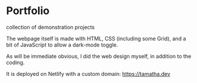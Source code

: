 # Portfolio
 collection of demonstration projects

The webpage itself is made with HTML, CSS (including some Grid), and a bit of JavaScript to allow a dark-mode toggle.

As will be immediate obvious, I did the web design myself, in addition to the coding.

It is deployed on Netlify with a custom domain: https://tamatha.dev
